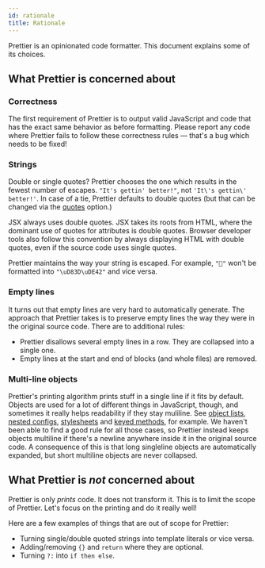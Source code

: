 ```yaml
---
id: rationale
title: Rationale
---
```


Prettier is an opinionated code formatter. This document explains some of its choices.

## What Prettier is concerned about

### Correctness

The first requirement of Prettier is to output valid JavaScript and code that has the exact same behavior as before formatting. Please report any code where Prettier fails to follow these correctness rules — that's a bug which needs to be fixed!

### Strings

Double or single quotes? Prettier chooses the one which results in the fewest number of escapes. `"It's gettin' better!"`, not `'It\'s gettin\' better!'`. In case of a tie, Prettier defaults to double quotes (but that can be changed via the [quotes](options.html#quotes) option.)

JSX always uses double quotes. JSX takes its roots from HTML, where the dominant use of quotes for attributes is double quotes. Browser developer tools also follow this convention by always displaying HTML with double quotes, even if the source code uses single quotes.

Prettier maintains the way your string is escaped. For example, `"🙂"` won't be formatted into `"\uD83D\uDE42"` and vice versa.

### Empty lines

It turns out that empty lines are very hard to automatically generate. The approach that Prettier takes is to preserve empty lines the way they were in the original source code. There are to additional rules:

* Prettier disallows several empty lines in a row. They are collapsed into a single one.
* Empty lines at the start and end of blocks (and whole files) are removed.

### Multi-line objects

Prettier's printing algorithm prints stuff in a single line if it fits by default. Objects are used for a lot of different things in JavaScript, though, and sometimes it really helps readability if they stay muliline. See [object lists], [nested configs], [stylesheets] and [keyed methods], for example. We haven't been able to find a good rule for all those cases, so Prettier instead keeps objects multiline if there's a newline anywhere inside it in the original source code. A consequence of this is that long singleline objects are automatically expanded, but short multiline objects are never collapsed.

[object lists]: https://github.com/prettier/prettier/issues/74#issue-199965534
[nested configs]: https://github.com/prettier/prettier/issues/88#issuecomment-275448346
[stylesheets]: https://github.com/prettier/prettier/issues/74#issuecomment-275262094
[keyed methods]: https://github.com/prettier/prettier/pull/495#issuecomment-275745434

## What Prettier is _not_ concerned about

Prettier is only _prints_ code. It does not transform it. This is to limit the scope of Prettier. Let's focus on the printing and do it really well!

Here are a few examples of things that are out of scope for Prettier:

* Turning single/double quoted strings into template literals or vice versa.
* Adding/removing `{}` and `return` where they are optional.
* Turning `?:` into `if then else`.
